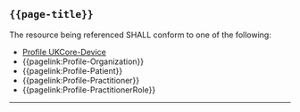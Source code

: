 ## <code>{{page-title}}</code>
	
The resource being referenced SHALL conform to one of the following:
- [Profile UKCore-Device](https://simplifier.net/hl7fhirukcorer4/ukcore-device)
- {{pagelink:Profile-Organization}}
- {{pagelink:Profile-Patient}}
- {{pagelink:Profile-Practitioner}}
- {{pagelink:Profile-PractitionerRole}}

---
